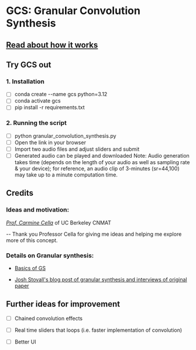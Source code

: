 # GCS: Granular Convolution Synthesis

## [Read about how it works](https://github.com/P11co/granular_convolution_synthesis/blob/main/introduction_to_gcs.pdf)

## Try GCS out
### 1. Installation
- [ ] conda create --name gcs python=3.12
- [ ] conda activate gcs
- [ ] pip install -r requirements.txt

### 2. Running the script
- [ ] python granular_convolution_synthesis.py
- [ ] Open the link in your browser
- [ ] Import two audio files and adjust sliders and submit
- [ ] Generated audio can be played and downloaded
Note: Audio generation takes time (depends on the length of your audio as well as sampling rate & your device); for reference, an audio clip of 3-minutes (sr=44,100) may take up to a minute computation time.

## Credits
### Ideas and motivation: 
*[Prof. Carmine Cella](http://www.carminecella.com/)* of UC Berkeley CNMAT

-- Thank you Professor Cella for giving me ideas and helping me explore more of this concept.

### Details on Granular synthesis:
- [Basics of GS](https://cmtext.indiana.edu/synthesis/chapter4_granular.php)

- [Josh Stovall's blog post of granular synthesis and interviews of original paper](https://joshstovall.com/writing/granular-synthesis/)

## Further ideas for improvement
- [ ] Chained convolution effects
- [ ] Real time sliders that loops (i.e. faster implementation of convolution)
- [ ] Better UI

